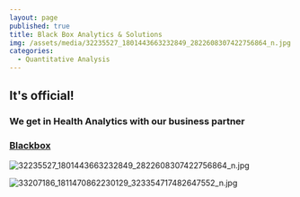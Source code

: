 ```yaml
---
layout: page
published: true
title: Black Box Analytics & Solutions
img: /assets/media/32235527_1801443663232849_2822608307422756864_n.jpg
categories:
  - Quantitative Analysis
---
```

## It's official!
### We get in Health Analytics with our business partner 
### [Blackbox](https://www.blackbox.gr "Analytics")
![32235527_1801443663232849_2822608307422756864_n.jpg]({{site.baseurl}}/assets/media/32235527_1801443663232849_2822608307422756864_n.jpg)

![33207186_1811470862230129_323354717482647552_n.jpg]({{site.baseurl}}/assets/media/33207186_1811470862230129_323354717482647552_n.jpg)


